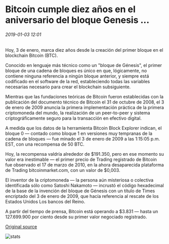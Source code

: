 # Bitcoin cumple diez años en el aniversario del bloque Genesis ...

###### 2019-01-03 12:01

Hoy, 3 de enero, marca diez años desde la creación del primer bloque en el blockchain Bitcoin (BTC).

Conocido en lenguaje más técnico como un "bloque de Génesis", el primer bloque de una cadena de bloques es único en que, lógicamente, no contiene ninguna referencia a ningún bloque anterior, y siempre está codificado en el software de la red, estableciendo todas las variables necesarias necesario para crear el blockchain subsiguiente.

Mientras que las fundaciones teóricas de Bitcoin fueron establecidas con la publicación del documento técnico de Bitcoin el 31 de octubre de 2008, el 3 de enero de 2009 anuncia la primera implementación práctica de la primera criptomoneda del mundo, la realización de un peer-to-peer y sistema criptográficamente seguro para la transacción en efectivo digital.

A medida que los datos de la herramienta Bitcoin Block Explorer indican, el bloque 0 — contado como bloque 1 en versiones muy tempranas de la cadena de bloques — fue minado el 3 de enero de 2009 a las 1:15:05 p.m. EST, con una recompensa de 50 BTC.

Hoy, la recompensa valdría alrededor de $191.350, pero en ese momento su valor era inestimable — el primer precio de Trading registrado de Bitcoin fue observado el 17 de marzo de 2010, en la ahora desaparecida plataforma de Trading bitcoinmarket.com, con un valor de $0,003.

El inventor de la criptomoneda — la persona aún misteriosa o colectiva identificada sólo como Satoshi Nakamoto — incrustó el código hexadecimal de la base de la invención del bloque de Génesis con un título de Times encriptado del 3 de enero de 2009, que hacía referencia al rescate de los Estados Unidos Los bancos del Reino.

A partir del tiempo de prensa, Bitcoin está operando a $3.831 — hasta un 127.699.900 por ciento desde su primer valor negociado registrado.

[Original source](https://cointelegraph.com/news/bitcoin-turns-ten-on-anniversary-of-genesis-block)

![stats](https://c.statcounter.com/11760860/0/a89fa40b/1/ "stats")